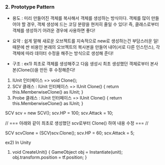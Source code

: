 ### 2. Prototype Pattern

- 용도 :
  미리 만들어진 객체를 복사해서 객체를 생성하는 방식이다.
  객체를 많이 만들어야 할 경우, 객체 생성에 드는 코딩 분량을 현저히 줄일 수 있다!
  즉, 클래스로부터 객체를 생성하기 어려운 경우에 사용하면 좋다!

- 요약 :
  쉽게 말해 새로운 오브젝트를 지속적으로 new로 생성하는건 부담스러운 일!
  때문에 싼 비용인 본래의 오브젝트의 복사본을 만들어 내어(서로 다른 인스턴스),
  각 객체에 따라 데이터 수정을 해주는 방식으로 생성해 준다!

- 구조 :
  ex1)
  최초로 객체를 생성해주고
  다음 생성시 최초 생성했던 객체로부터 본사본(Clone())을 만든 후 수정해준다!

1. IUnit 인터페이스 => void Clone();
2. SCV 클래스 : IUnit 인터페이스 => IUnit Clone() { return this.MemberwiseClone() as IUnit; }
3. Probe 클래스 : IUnit 인터페이스 => IUnit Clone() { return this.MemberwiseClone() as IUnit; }

SCV scv = new SCV();
scv.HP = 100;
scv.Attack = 10;

// === 아래와 같이 최초로 생성했던 scv로부터 Clone() 하여 내용 수정 === //

SCV scvClone = (SCV)scv.Clone();
scv.HP = 60;
scv.Attack = 5;

ex2) In Unity

1.  void CreateUnit()
    {
    GameObject obj = Instantiate(unit);
    obj.transform.position = tf.position;
    }
